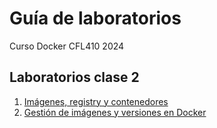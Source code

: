 # Guía de laboratorios

Curso Docker CFL410 2024

## Laboratorios clase 2

1. [Imágenes, registry y contenedores](./clase2/2.1/README.md)
2. [Gestión de imágenes y versiones en Docker](./clase2/2.2/README.md)